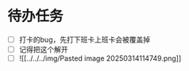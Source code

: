 # 待办任务
- [ ] 打卡的bug，先打下班卡上班卡会被覆盖掉
- [ ] 记得把这个解开
- [ ] ![[../../../img/Pasted image 20250314114749.png]]